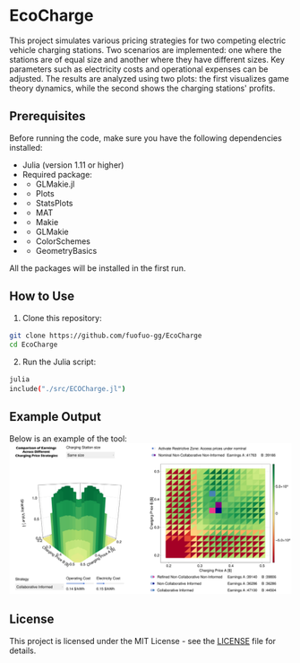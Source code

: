 # EcoCharge

This project simulates various pricing strategies for two competing electric vehicle charging stations. Two scenarios are implemented: one where the stations are of equal size and another where they have different sizes. Key parameters such as electricity costs and operational expenses can be adjusted. The results are analyzed using two plots: the first visualizes game theory dynamics, while the second shows the charging stations' profits.

## Prerequisites
Before running the code, make sure you have the following dependencies installed:
- Julia (version 1.11 or higher)
- Required package:
- - GLMakie.jl
- - Plots
- - StatsPlots
- - MAT
- - Makie 
- - GLMakie  
- - ColorSchemes
- - GeometryBasics

All the packages will be installed in the first run.

## How to Use
1. Clone this repository:
```bash
git clone https://github.com/fuofuo-gg/EcoCharge
cd EcoCharge
```
2. Run the Julia script:
```bash
julia
include("./src/ECOCharge.jl")
```

## Example Output
Below is an example of the tool:
![Example Output](images/Annotation_2024-12-11_164253.png)

## License
This project is licensed under the MIT License - see the [LICENSE](LICENSE) file for details.
